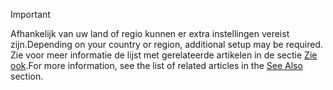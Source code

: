 > [!IMPORTANT]
> <span data-ttu-id="7f6f3-101">Afhankelijk van uw land of regio kunnen er extra instellingen vereist zijn.</span><span class="sxs-lookup"><span data-stu-id="7f6f3-101">Depending on your country or region, additional setup may be required.</span></span> <span data-ttu-id="7f6f3-102">Zie voor meer informatie de lijst met gerelateerde artikelen in de sectie [Zie ook](#see-also).</span><span class="sxs-lookup"><span data-stu-id="7f6f3-102">For more information, see the list of related articles in the [See Also](#see-also) section.</span></span>  